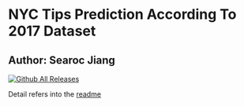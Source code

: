 # NYC Tips Prediction According To 2017 Dataset

## Author: Searoc Jiang

[![Github All Releases](https://img.shields.io/github/downloads/atom/atom/total.svg)]()

Detail refers into the [readme](nyc_tips_2017/README.md)
